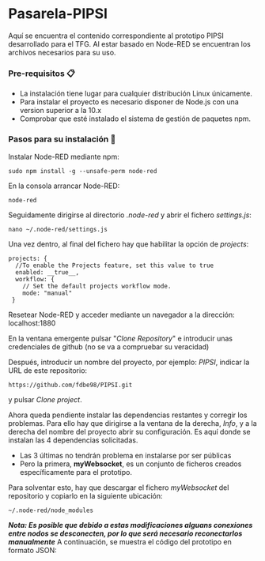 Pasarela-PIPSI
==============
Aquí se encuentra el contenido correspondiente al prototipo PIPSI desarrollado para el TFG. Al estar basado en Node-RED se encuentran los archivos necesarios para su uso.
### Pre-requisitos 📋
* La instalación tiene lugar para cualquier distribución Linux únicamente.
* Para instalar el proyecto es necesario disponer de Node.js con una version superior a la 10.x
* Comprobar que esté instalado el sistema de gestión de paquetes npm.

### Pasos para su instalación 🔧
Instalar Node-RED mediante npm:
```
sudo npm install -g --unsafe-perm node-red
```
En la consola arrancar Node-RED:
```
node-red
```
Seguidamente dirigirse al directorio _.node-red_ y abrir el fichero _settings.js_:
```
nano ~/.node-red/settings.js
```
Una vez dentro, al final del fichero hay que habilitar la opción de _projects_:
```
projects: {
  //To enable the Projects feature, set this value to true
  enabled: __true__,
  workflow: {
    // Set the default projects workflow mode.
    mode: "manual"
 }
```
Resetear Node-RED y acceder mediante un navegador a la dirección: localhost:1880

En la ventana emergente pulsar "_Clone Repository_" e introducir unas credenciales de github (no se va a compruebar su veracidad)

Después, introducir un nombre del proyecto, por ejemplo: _PIPSI_, indicar la URL de este repositorio:
```
https://github.com/fdbe98/PIPSI.git
```
y pulsar _Clone project_.

Ahora queda pendiente instalar las dependencias restantes y corregir los problemas. Para ello hay que dirigirse a la ventana de la derecha, _Info_, y a la derecha del nombre del proyecto abrir su configuración. Es aquí donde se instalan las 4 dependencias solicitadas.
* Las 3 últimas no tendrán problema en instalarse por ser públicas
* Pero la primera, **myWebsocket**, es un conjunto de ficheros creados específicamente para el prototipo.

Para solventar esto, hay que descargar el fichero _myWebsocket_ del repositorio y copiarlo en la siguiente ubicación:
```
~/.node-red/node_modules
```
***Nota: Es posible que debido a estas modificaciones alguans conexiones entre nodos se desconecten, por lo que será necesario reconectarlos manualmente***
A continuación, se muestra el código del prototipo en formato JSON:
```

```
